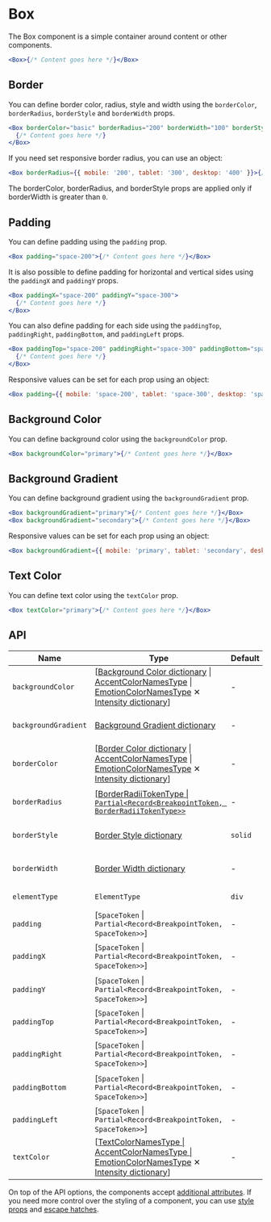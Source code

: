 # Box

The Box component is a simple container around content or other components.

```jsx
<Box>{/* Content goes here */}</Box>
```

## Border

You can define border color, radius, style and width using the `borderColor`, `borderRadius`, `borderStyle` and `borderWidth` props.

```jsx
<Box borderColor="basic" borderRadius="200" borderWidth="100" borderStyle="dashed">
  {/* Content goes here */}
</Box>
```

If you need set responsive border radius, you can use an object:

```jsx
<Box borderRadius={{ mobile: '200', tablet: '300', desktop: '400' }}>{/* Content goes here */}</Box>
```

The borderColor, borderRadius, and borderStyle props are applied only if borderWidth is greater than `0`.

## Padding

You can define padding using the `padding` prop.

```jsx
<Box padding="space-200">{/* Content goes here */}</Box>
```

It is also possible to define padding for horizontal and vertical sides using the `paddingX` and `paddingY` props.

```jsx
<Box paddingX="space-200" paddingY="space-300">
  {/* Content goes here */}
</Box>
```

You can also define padding for each side using the `paddingTop`, `paddingRight`, `paddingBottom`, and `paddingLeft` props.

```jsx
<Box paddingTop="space-200" paddingRight="space-300" paddingBottom="space-400" paddingLeft="space-500">
  {/* Content goes here */}
</Box>
```

Responsive values can be set for each prop using an object:

```jsx
<Box padding={{ mobile: 'space-200', tablet: 'space-300', desktop: 'space-400' }}>{/* Content goes here */}</Box>
```

## Background Color

You can define background color using the `backgroundColor` prop.

```jsx
<Box backgroundColor="primary">{/* Content goes here */}</Box>
```

## Background Gradient

You can define background gradient using the `backgroundGradient` prop.

```jsx
<Box backgroundGradient="primary">{/* Content goes here */}</Box>
<Box backgroundGradient="secondary">{/* Content goes here */}</Box>
```

Responsive values can be set for each prop using an object:

```jsx
<Box backgroundGradient={{ mobile: 'primary', tablet: 'secondary', desktop: 'primary' }}>{/* Content goes here */}</Box>
```

## Text Color

You can define text color using the `textColor` prop.

```jsx
<Box textColor="primary">{/* Content goes here */}</Box>
```

## API

| Name                 | Type                                                                                                                                                                                                            | Default | Required | Description                    |
| -------------------- | --------------------------------------------------------------------------------------------------------------------------------------------------------------------------------------------------------------- | ------- | -------- | ------------------------------ |
| `backgroundColor`    | \[[Background Color dictionary][dictionary-color] \| [AccentColorNamesType][readme-generated-types] \| [EmotionColorNamesType][readme-generated-types] ✕ [Intensity dictionary][dictionary-intensity]]          | -       | ✕        | Background color of the Box    |
| `backgroundGradient` | [Background Gradient dictionary][dictionary-gradient]                                                                                                                                                           | -       | ✕        | Background gradient of the Box |
| `borderColor`        | \[[Border Color dictionary][dictionary-border-properities] \| [AccentColorNamesType][readme-generated-types] \| [EmotionColorNamesType][readme-generated-types] ✕ [Intensity dictionary][dictionary-intensity]] | -       | ✕        | Border color of the Box        |
| `borderRadius`       | \[[BorderRadiiTokenType \| `Partial<Record<BreakpointToken, BorderRadiiTokenType>>`][readme-generated-types]                                                                                                    | -       | ✕        | Border radius of the Box       |
| `borderStyle`        | [Border Style dictionary][dictionary-border-properities]                                                                                                                                                        | `solid` | ✕        | Border style of the Box        |
| `borderWidth`        | [Border Width dictionary][dictionary-border-properities]                                                                                                                                                        | -       | ✕        | Border width of the Box        |
| `elementType`        | `ElementType`                                                                                                                                                                                                   | `div`   | ✕        | Type of element                |
| `padding`            | \[`SpaceToken` \| `Partial<Record<BreakpointToken, SpaceToken>>`]                                                                                                                                               | -       | ✕        | Padding of the Box             |
| `paddingX`           | \[`SpaceToken` \| `Partial<Record<BreakpointToken, SpaceToken>>`]                                                                                                                                               | -       | ✕        | Horizontal padding of the Box  |
| `paddingY`           | \[`SpaceToken` \| `Partial<Record<BreakpointToken, SpaceToken>>`]                                                                                                                                               | -       | ✕        | Vertical padding of the Box    |
| `paddingTop`         | \[`SpaceToken` \| `Partial<Record<BreakpointToken, SpaceToken>>`]                                                                                                                                               | -       | ✕        | Padding top of the Box         |
| `paddingRight`       | \[`SpaceToken` \| `Partial<Record<BreakpointToken, SpaceToken>>`]                                                                                                                                               | -       | ✕        | Padding right of the Box       |
| `paddingBottom`      | \[`SpaceToken` \| `Partial<Record<BreakpointToken, SpaceToken>>`]                                                                                                                                               | -       | ✕        | Padding bottom of the Box      |
| `paddingLeft`        | \[`SpaceToken` \| `Partial<Record<BreakpointToken, SpaceToken>>`]                                                                                                                                               | -       | ✕        | Padding left of the Box        |
| `textColor`          | \[[TextColorNamesType \| AccentColorNamesType \| EmotionColorNamesType][readme-generated-types] ✕ [Intensity dictionary][dictionary-intensity]]                                                                 | -       | ✕        | Color of the text              |

On top of the API options, the components accept [additional attributes][readme-additional-attributes].
If you need more control over the styling of a component, you can use [style props][readme-style-props]
and [escape hatches][readme-escape-hatches].

[dictionary-border-properities]: https://github.com/lmc-eu/spirit-design-system/blob/main/docs/DICTIONARIES.md#border-properties
[dictionary-color]: https://github.com/lmc-eu/spirit-design-system/blob/main/docs/DICTIONARIES.md#color
[dictionary-gradient]: https://github.com/lmc-eu/spirit-design-system/blob/main/docs/DICTIONARIES.md#gradient
[dictionary-intensity]: https://github.com/lmc-eu/spirit-design-system/tree/main/docs/DICTIONARIES.md#intensity
[readme-additional-attributes]: https://github.com/lmc-eu/spirit-design-system/blob/main/packages/web-react/README.md#additional-attributes
[readme-escape-hatches]: https://github.com/lmc-eu/spirit-design-system/blob/main/packages/web-react/README.md#escape-hatches
[readme-generated-types]: https://github.com/lmc-eu/spirit-design-system/blob/main/packages/web-react/README.md#types-generated-from-design-tokens
[readme-style-props]: https://github.com/lmc-eu/spirit-design-system/blob/main/packages/web-react/README.md#style-props
